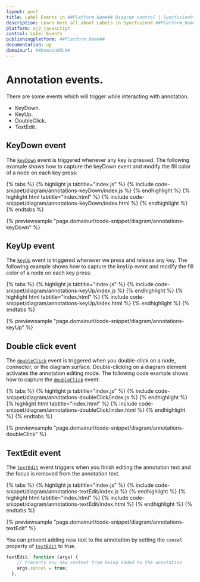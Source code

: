 ```yaml
---
layout: post
title: Label Events in ##Platform_Name## Diagram control | Syncfusion®
description: Learn here all about Labels in Syncfusion® ##Platform_Name## Diagram control of Syncfusion Essential® JS 2 and more.
platform: ej2-javascript
control: Label Events
publishingplatform: ##Platform_Name##
documentation: ug
domainurl: ##DomainURL##
---
```


# Annotation events.

There are some events which will trigger while interacting with annotation.
* KeyDown.
* KeyUp.
* DoubleClick.
* TextEdit.

## KeyDown event


The [`keyDown`](../api/diagram/iKeyEventArgs/) event is triggered whenever any key is pressed. The following example shows how to capture the keyDown event and modify the fill color of a node on each key press:

{% tabs %}
{% highlight js tabtitle="index.js" %}
{% include code-snippet/diagram/annotations-keyDown/index.js %}
{% endhighlight %}
{% highlight html tabtitle="index.html" %}
{% include code-snippet/diagram/annotations-keyDown/index.html %}
{% endhighlight %}
{% endtabs %}
        
{% previewsample "page.domainurl/code-snippet/diagram/annotations-keyDown" %}

## KeyUp event

The [`keyUp`](../api/diagram/iKeyEventArgs/) event is triggered whenever we press and release any key. The following example shows how to capture the keyUp event and modify the fill color of a node on each key press:

{% tabs %}
{% highlight js tabtitle="index.js" %}
{% include code-snippet/diagram/annotations-keyUp/index.js %}
{% endhighlight %}
{% highlight html tabtitle="index.html" %}
{% include code-snippet/diagram/annotations-keyUp/index.html %}
{% endhighlight %}
{% endtabs %}
        
{% previewsample "page.domainurl/code-snippet/diagram/annotations-keyUp" %}

## Double click event

The [`doubleClick`](../api/diagram/idoubleclickeventargs/) event is triggered when you double-click on a node, connector, or the diagram surface. Double-clicking on a diagram element activates the annotation editing mode. The following code example shows how to capture the [`doubleClick`](../api/diagram/idoubleclickeventargs/) event:

{% tabs %}
{% highlight js tabtitle="index.js" %}
{% include code-snippet/diagram/annotations-doubleClick/index.js %}
{% endhighlight %}
{% highlight html tabtitle="index.html" %}
{% include code-snippet/diagram/annotations-doubleClick/index.html %}
{% endhighlight %}
{% endtabs %}
        
{% previewsample "page.domainurl/code-snippet/diagram/annotations-doubleClick" %}

## TextEdit event

The [`textEdit`](../api/diagram/iTextEditEventArgs/) event triggers when you finish editing the annotation text and the focus is removed from the annotation text.

{% tabs %}
{% highlight js tabtitle="index.js" %}
{% include code-snippet/diagram/annotations-textEdit/index.js %}
{% endhighlight %}
{% highlight html tabtitle="index.html" %}
{% include code-snippet/diagram/annotations-textEdit/index.html %}
{% endhighlight %}
{% endtabs %}
        
{% previewsample "page.domainurl/code-snippet/diagram/annotations-textEdit" %}

You can prevent adding new text to the annotation by setting the `cancel` property of [`textEdit`](../api/diagram/iTextEditEventArgs/) to true.

``` javascript
textEdit: function (args) {
    // Prevents any new content from being added to the annotation
    args.cancel = true;
  },

```